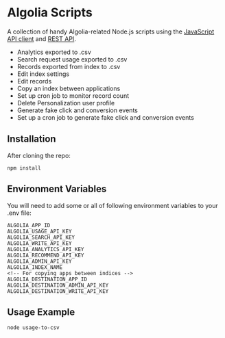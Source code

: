 # Algolia Scripts

A collection of handy Algolia-related Node.js scripts using the [JavaScript API client](https://www.algolia.com/doc/api-client/getting-started/install/javascript/?client=javascript) and [REST API](https://www.algolia.com/doc/api-reference/rest-api/).

- Analytics exported to .csv
- Search request usage exported to .csv
- Records exported from index to .csv
- Edit index settings
- Edit records
- Copy an index between applications
- Set up cron job to monitor record count
- Delete Personalization user profile
- Generate fake click and conversion events
- Set up a cron job to generate fake click and conversion events

## Installation

After cloning the repo:

```
npm install
```

## Environment Variables

You will need to add some or all of following environment variables to your .env file:

```
ALGOLIA_APP_ID
ALGOLIA_USAGE_API_KEY
ALGOLIA_SEARCH_API_KEY
ALGOLIA_WRITE_API_KEY
ALGOLIA_ANALYTICS_API_KEY
ALGOLIA_RECOMMEND_API_KEY
ALGOLIA_ADMIN_API_KEY
ALGOLIA_INDEX_NAME
<!-- For copying apps between indices -->
ALGOLIA_DESTINATION_APP_ID
ALGOLIA_DESTINATION_ADMIN_API_KEY
ALGOLIA_DESTINATION_WRITE_API_KEY

```

## Usage Example

```
node usage-to-csv
```

